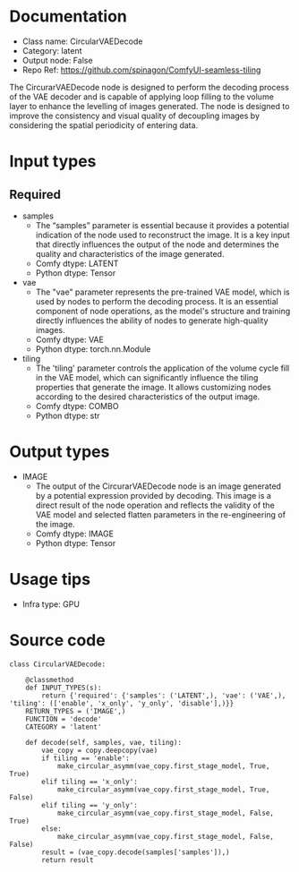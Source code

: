 # Documentation
- Class name: CircularVAEDecode
- Category: latent
- Output node: False
- Repo Ref: https://github.com/spinagon/ComfyUI-seamless-tiling

The CircurarVAEDecode node is designed to perform the decoding process of the VAE decoder and is capable of applying loop filling to the volume layer to enhance the levelling of images generated. The node is designed to improve the consistency and visual quality of decoupling images by considering the spatial periodicity of entering data.

# Input types
## Required
- samples
    - The “samples” parameter is essential because it provides a potential indication of the node used to reconstruct the image. It is a key input that directly influences the output of the node and determines the quality and characteristics of the image generated.
    - Comfy dtype: LATENT
    - Python dtype: Tensor
- vae
    - The "vae" parameter represents the pre-trained VAE model, which is used by nodes to perform the decoding process. It is an essential component of node operations, as the model's structure and training directly influences the ability of nodes to generate high-quality images.
    - Comfy dtype: VAE
    - Python dtype: torch.nn.Module
- tiling
    - The 'tiling' parameter controls the application of the volume cycle fill in the VAE model, which can significantly influence the tiling properties that generate the image. It allows customizing nodes according to the desired characteristics of the output image.
    - Comfy dtype: COMBO
    - Python dtype: str

# Output types
- IMAGE
    - The output of the CircurarVAEDecode node is an image generated by a potential expression provided by decoding. This image is a direct result of the node operation and reflects the validity of the VAE model and selected flatten parameters in the re-engineering of the image.
    - Comfy dtype: IMAGE
    - Python dtype: Tensor

# Usage tips
- Infra type: GPU

# Source code
```
class CircularVAEDecode:

    @classmethod
    def INPUT_TYPES(s):
        return {'required': {'samples': ('LATENT',), 'vae': ('VAE',), 'tiling': (['enable', 'x_only', 'y_only', 'disable'],)}}
    RETURN_TYPES = ('IMAGE',)
    FUNCTION = 'decode'
    CATEGORY = 'latent'

    def decode(self, samples, vae, tiling):
        vae_copy = copy.deepcopy(vae)
        if tiling == 'enable':
            make_circular_asymm(vae_copy.first_stage_model, True, True)
        elif tiling == 'x_only':
            make_circular_asymm(vae_copy.first_stage_model, True, False)
        elif tiling == 'y_only':
            make_circular_asymm(vae_copy.first_stage_model, False, True)
        else:
            make_circular_asymm(vae_copy.first_stage_model, False, False)
        result = (vae_copy.decode(samples['samples']),)
        return result
```